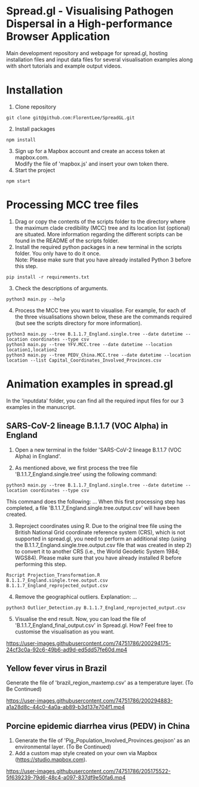 # Spread.gl - Visualising Pathogen Dispersal in a High-performance Browser Application
Main development repository and webpage for spread.gl, hosting installation files and input data files for several visualisation examples along with short tutorials and example output videos.

# Installation
1. Clone repository
```
git clone git@github.com:FlorentLee/SpreadGL.git
```
2. Install packages
```
npm install
```
3. Sign up for a Mapbox account and create an access token at mapbox.com.  
   Modify the file of 'mapbox.js' and insert your own token there.
4. Start the project
```
npm start
```

# Processing MCC tree files
1. Drag or copy the contents of the scripts folder to the directory where the maximum clade credibility (MCC) tree and its location list (optional) are situated. More information regarding the different scripts can be found in the README of the scripts folder.
2. Install the required python packages in a new terminal in the scripts folder. You only have to do it once.  
   Note: Please make sure that you have already installed Python 3 before this step. 
```
pip install -r requirements.txt
```
3. Check the descriptions of arguments.
```
python3 main.py --help
```
4. Process the MCC tree you want to visualise. For example, for each of the three visualisations shown below, these are the commands required (but see the scripts directory for more information).
```
python3 main.py --tree B.1.1.7_England.single.tree --date datetime --location coordinates --type csv
python3 main.py --tree YFV.MCC.tree --date datetime --location location1,location2
python3 main.py --tree PEDV_China.MCC.tree --date datetime --location location --list Capital_Coordinates_Involved_Provinces.csv
```

# Animation examples in spread.gl
In the 'inputdata' folder, you can find all the required input files for our 3 examples in the manuscript.

## SARS-CoV-2 lineage B.1.1.7 (VOC Alpha) in England

1. Open a new terminal in the folder 'SARS-CoV-2 lineage B.1.1.7 (VOC Alpha) in England'.

2. As mentioned above, we first process the tree file 'B.1.1.7_England.single.tree' using the following command:
```
python3 main.py --tree B.1.1.7_England.single.tree --date datetime --location coordinates --type csv
```
This command does the following: ...
When this first processing step has completed, a file 'B.1.1.7_England.single.tree.output.csv' will have been created. 

3. Reproject coordinates using R. Due to the original tree file using the British National Grid coordinate reference system (CRS), which is not supported in spread.gl, you need to perform an additional step (using the B.1.1.7_England.single.tree.output.csv file that was created in step 2) to convert it to another CRS (i.e., the World Geodetic System 1984; WGS84). Please make sure that you have already installed R before performing this step.
```
Rscript Projection_Transformation.R B.1.1.7_England.single.tree.output.csv B.1.1.7_England_reprojected_output.csv
```

4. Remove the geographical outliers.
Explanation: ...
```
python3 Outlier_Detection.py B.1.1.7_England_reprojected_output.csv
```

5. Visualise the end result.
Now, you can load the file of 'B.1.1.7_England_final_output.csv' in Spread.gl. 
How?
Feel free to customise the visualisation as you want.

https://user-images.githubusercontent.com/74751786/200294175-24cf3c0a-92c6-49b6-ad9d-ed5dd57fe60d.mp4

## Yellow fever virus in Brazil
Generate the file of 'brazil_region_maxtemp.csv' as a temperature layer. (To Be Continued)

https://user-images.githubusercontent.com/74751786/200294883-a1a28d8c-44c0-4a0a-ab89-b3d137e704f1.mp4

## Porcine epidemic diarrhea virus (PEDV) in China
1. Generate the file of 'Pig_Population_Involved_Provinces.geojson' as an environmental layer. (To Be Continued)
2. Add a custom map style created on your own via Mapbox (https://studio.mapbox.com).

https://user-images.githubusercontent.com/74751786/205175522-5f639239-79d6-48c4-a097-837df9e50fa6.mp4
